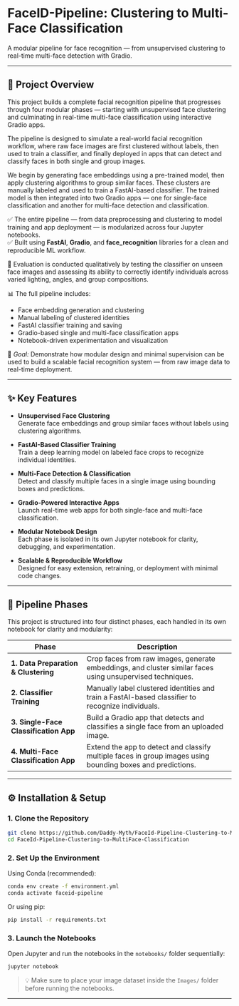 # FaceID-Pipeline: Clustering to Multi-Face Classification  
A modular pipeline for face recognition — from unsupervised clustering to real-time multi-face detection with Gradio.

---
## 🧠 Project Overview

This project builds a complete facial recognition pipeline that progresses through four modular phases — starting with unsupervised face clustering and culminating in real-time multi-face classification using interactive Gradio apps.

The pipeline is designed to simulate a real-world facial recognition workflow, where raw face images are first clustered without labels, then used to train a classifier, and finally deployed in apps that can detect and classify faces in both single and group images.

We begin by generating face embeddings using a pre-trained model, then apply clustering algorithms to group similar faces. These clusters are manually labeled and used to train a FastAI-based classifier. The trained model is then integrated into two Gradio apps — one for single-face classification and another for multi-face detection and classification.

✅ The entire pipeline — from data preprocessing and clustering to model training and app deployment — is modularized across four Jupyter notebooks.  
✅ Built using **FastAI**, **Gradio**, and **face_recognition** libraries for a clean and reproducible ML workflow.

🧪 Evaluation is conducted qualitatively by testing the classifier on unseen face images and assessing its ability to correctly identify individuals across varied lighting, angles, and group compositions.

📊 The full pipeline includes:

- Face embedding generation and clustering  
- Manual labeling of clustered identities  
- FastAI classifier training and saving  
- Gradio-based single and multi-face classification apps  
- Notebook-driven experimentation and visualization  

🎯 *Goal:* Demonstrate how modular design and minimal supervision can be used to build a scalable facial recognition system — from raw image data to real-time deployment.

---
## ✨ Key Features

- **Unsupervised Face Clustering**  
  Generate face embeddings and group similar faces without labels using clustering algorithms.

- **FastAI-Based Classifier Training**  
  Train a deep learning model on labeled face crops to recognize individual identities.

- **Multi-Face Detection & Classification**  
  Detect and classify multiple faces in a single image using bounding boxes and predictions.

- **Gradio-Powered Interactive Apps**  
  Launch real-time web apps for both single-face and multi-face classification.

- **Modular Notebook Design**  
  Each phase is isolated in its own Jupyter notebook for clarity, debugging, and experimentation.

- **Scalable & Reproducible Workflow**  
  Designed for easy extension, retraining, or deployment with minimal code changes.

---
## 🧱 Pipeline Phases

This project is structured into four distinct phases, each handled in its own notebook for clarity and modularity:

| Phase | Description |
|-------|-------------|
| **1. Data Preparation & Clustering** | Crop faces from raw images, generate embeddings, and cluster similar faces using unsupervised techniques. |
| **2. Classifier Training** | Manually label clustered identities and train a FastAI-based classifier to recognize individuals. |
| **3. Single-Face Classification App** | Build a Gradio app that detects and classifies a single face from an uploaded image. |
| **4. Multi-Face Classification App** | Extend the app to detect and classify multiple faces in group images using bounding boxes and predictions. |

---

## ⚙ Installation & Setup

### 1. Clone the Repository

```bash
git clone https://github.com/Daddy-Myth/FaceId-Pipeline-Clustering-to-MultiFace-Classification.git
cd FaceId-Pipeline-Clustering-to-MultiFace-Classification
```

### 2. Set Up the Environment

Using Conda (recommended):

```bash
conda env create -f environment.yml
conda activate faceid-pipeline
```

Or using pip:

```bash
pip install -r requirements.txt
```

### 3. Launch the Notebooks

Open Jupyter and run the notebooks in the `notebooks/` folder sequentially:

```bash
jupyter notebook
```

> 💡 Make sure to place your image dataset inside the `Images/` folder before running the notebooks.

---
